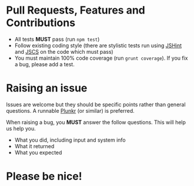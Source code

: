 # Pull Requests, Features and Contributions

 - All tests **MUST** pass (run `npm test`)
 - Follow existing coding style (there are stylistic tests run using [JSHint](http://jshint.com/) and
    [JSCS](http://jscs.info/) on the code which must pass)
 - You must maintain 100% code coverage (run `grunt coverage`). If you fix a bug, please add a test.

# Raising an issue

Issues are welcome but they should be specific points rather than general questions.  A runnable
[Plunkr](http://plnkr.co/) (or similar) is preferred.

When raising a bug, you **MUST** answer the follow questions. This will help us help you.

 - What you did, including input and system info
 - What it returned
 - What you expected

# Please be nice!
